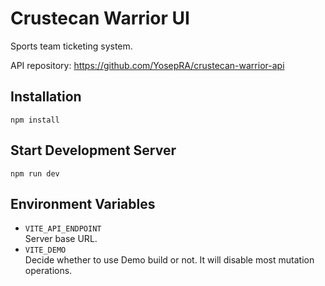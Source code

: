 # Crustecan Warrior UI

Sports team ticketing system.

API repository: https://github.com/YosepRA/crustecan-warrior-api

## Installation

`npm install`

## Start Development Server

`npm run dev`

## Environment Variables

- `VITE_API_ENDPOINT`  
  Server base URL.
- `VITE_DEMO`  
  Decide whether to use Demo build or not. It will disable most mutation operations.
